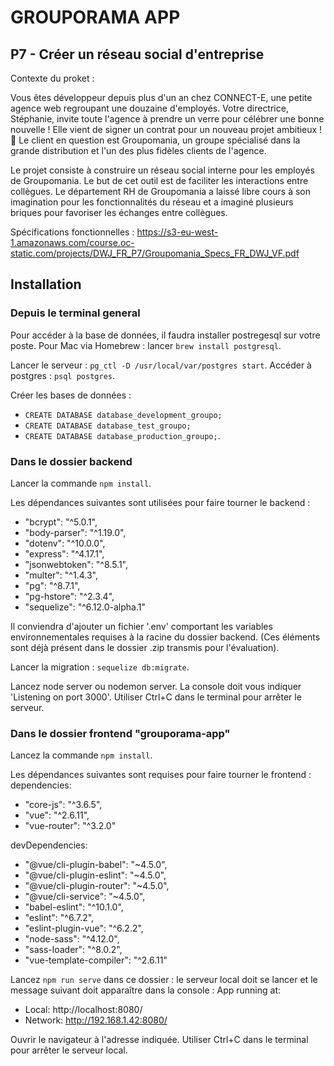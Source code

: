 # GROUPORAMA APP

## P7 - Créer un réseau social d'entreprise

Contexte du proket :

Vous êtes développeur depuis plus d'un an chez CONNECT-E, une petite agence web regroupant une douzaine d'employés. Votre directrice, Stéphanie, invite toute l'agence à prendre un verre pour célébrer une bonne nouvelle ! Elle vient de signer un contrat pour un nouveau projet ambitieux ! 🥂 Le client en question est Groupomania, un groupe spécialisé dans la grande distribution et l'un des plus fidèles clients de l'agence.

Le projet consiste à construire un réseau social interne pour les employés de Groupomania. Le but de cet outil est de faciliter les interactions entre collègues. Le département RH de Groupomania a laissé libre cours à son imagination pour les fonctionnalités du réseau et a imaginé plusieurs briques pour favoriser les échanges entre collègues.

Spécifications fonctionnelles : https://s3-eu-west-1.amazonaws.com/course.oc-static.com/projects/DWJ_FR_P7/Groupomania_Specs_FR_DWJ_VF.pdf

## Installation

### Depuis le terminal general

Pour accéder à la base de données, il faudra installer postregesql sur votre poste.
Pour Mac via Homebrew : lancer `brew install postgresql`.

Lancer le serveur : `pg_ctl -D /usr/local/var/postgres start`.
Accéder à postgres : `psql postgres`.

Créer les bases de données :

- `CREATE DATABASE database_development_groupo;`
- `CREATE DATABASE database_test_groupo;`
- `CREATE DATABASE database_production_groupo;`.

### Dans le dossier backend

Lancer la commande `npm install`.

Les dépendances suivantes sont utilisées pour faire tourner le backend :

- "bcrypt": "^5.0.1",
- "body-parser": "^1.19.0",
- "dotenv": "^10.0.0",
- "express": "^4.17.1",
- "jsonwebtoken": "^8.5.1",
- "multer": "^1.4.3",
- "pg": "^8.7.1",
- "pg-hstore": "^2.3.4",
- "sequelize": "^6.12.0-alpha.1"

Il conviendra d'ajouter un fichier '.env' comportant les variables environnementales requises à la racine du dossier backend. (Ces éléments sont déjà présent dans le dossier .zip transmis pour l'évaluation).

Lancer la migration : `sequelize db:migrate`.

Lancez node server ou nodemon server. La console doit vous indiquer 'Listening on port 3000'. Utiliser Ctrl+C dans le terminal pour arrêter le serveur.

### Dans le dossier frontend "grouporama-app"

Lancez la commande `npm install`.

Les dépendances suivantes sont requises pour faire tourner le frontend :
dependencies:

- "core-js": "^3.6.5",
- "vue": "^2.6.11",
- "vue-router": "^3.2.0"

devDependencies:

- "@vue/cli-plugin-babel": "~4.5.0",
- "@vue/cli-plugin-eslint": "~4.5.0",
- "@vue/cli-plugin-router": "~4.5.0",
- "@vue/cli-service": "~4.5.0",
- "babel-eslint": "^10.1.0",
- "eslint": "^6.7.2",
- "eslint-plugin-vue": "^6.2.2",
- "node-sass": "^4.12.0",
- "sass-loader": "^8.0.2",
- "vue-template-compiler": "^2.6.11"

Lancez `npm run serve` dans ce dossier : le serveur local doit se lancer et le message suivant doit apparaître dans la console :
App running at:

- Local: http://localhost:8080/
- Network: http://192.168.1.42:8080/

Ouvrir le navigateur à l'adresse indiquée.
Utiliser Ctrl+C dans le terminal pour arrêter le serveur local.
